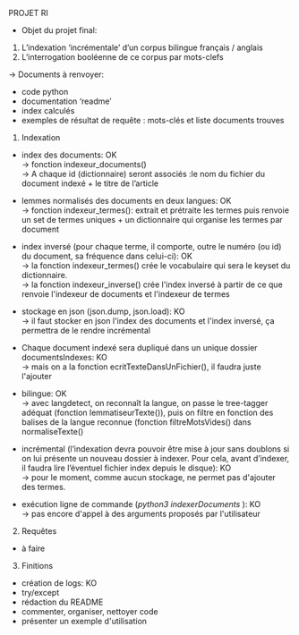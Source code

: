 PROJET RI

- Objet du projet final:
1. L’indexation ‘incrémentale’ d’un corpus bilingue français / anglais
2. L’interrogation booléenne de ce corpus par mots-clefs

→ Documents à renvoyer:
- code python
- documentation ‘readme’
- index calculés
- exemples de résultat de requête : mots-clés et liste documents trouves

1. Indexation

- index des documents: OK  
→ fonction indexeur_documents()  
→ A chaque id (dictionnaire) seront associés :le nom du fichier du document indexé + le titre de l’article  

- lemmes normalisés des documents en deux langues: OK  
→ fonction indexeur_termes(): extrait et prétraite les termes puis renvoie un set de termes uniques + un dictionnaire qui organise les termes par document   

- index inversé (pour chaque terme, il comporte, outre le numéro (ou id) du document, sa fréquence dans celui-ci): OK  
→ la fonction indexeur_termes() crée le vocabulaire qui sera le keyset du dictionnaire.  
→ la fonction indexeur_inverse() crée l'index inversé à partir de ce que renvoie l'indexeur de documents et l'indexeur de termes  

- stockage en json (json.dump, json.load): KO  
→ il faut stocker en json l'index des documents et l'index inversé, ça permettra de le rendre incrémental  

- Chaque document indexé sera dupliqué dans un unique dossier documentsIndexes: KO  
→ mais on a la fonction ecritTexteDansUnFichier(), il faudra juste l'ajouter  

- bilingue: OK  
→ avec langdetect, on reconnaît la langue, on passe le tree-tagger adéquat (fonction lemmatiseurTexte()), puis on filtre en fonction des balises de la langue reconnue (fonction filtreMotsVides() dans  normaliseTexte()  

- incrémental (l’indexation devra pouvoir être mise à jour sans doublons si on lui présente un nouveau dossier à indexer. Pour cela, avant d’indexer, il faudra lire l’éventuel fichier index depuis le disque): KO  
→ pour le moment, comme aucun stockage, ne permet pas d'ajouter des termes.  

- exécution ligne de commande (_python3 indexerDocuments <chemin de dossier>_): KO  
→ pas encore d'appel à des arguments proposés par l'utilisateur  



2. Requêtes

- à faire

3. Finitions

- création de logs: KO  
- try/except
- rédaction du README
- commenter, organiser, nettoyer code
- présenter un exemple d'utilisation
